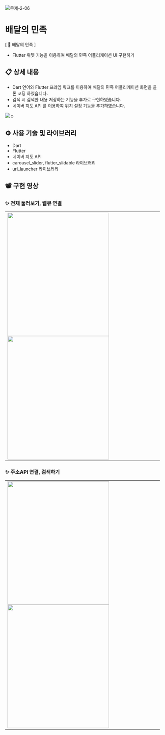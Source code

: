 ![무제-2-06](https://user-images.githubusercontent.com/113653130/213920757-cebfb363-ea99-46f8-9d25-d77e81d6ad20.png)

# 배달의 민족
[ 🛵 배달의 민족 ]
- Flutter 위젯 기능을 이용하여 배달의 민족 어플리케이션 UI 구현하기


## 📋 상세 내용

- Dart 언어와 Flutter 프레임 워크를 이용하여 배달의 민족 어플리케이션 화면을 클론 코딩 하였습니다.
- 검색 시 검색한 내용 저장하는 기능을 추가로 구현하였습니다. 
- 네이버 지도 API 를 이용하여 위치 설정 기능을 추가하였습니다.

![ㅇ](https://user-images.githubusercontent.com/113653130/213920682-6b3022ed-32e0-49ca-89c5-63a157e55d23.png)

## ⚙️ 사용 기술 및 라이브러리

- Dart
- Flutter
- 네이버 지도 API
- carousel_slider, flutter_slidable 라이브러리
- url_launcher 라이브러리

## 📽️ 구현 영상

### ✨ 전체 둘러보기, 웹뷰 연결
<table>
  <tr>
    <td>
    <img src="https://user-images.githubusercontent.com/113653130/213921339-a2c016f6-9052-4f43-a0bb-42910e6cfb15.gif" height="400px" width="330px">
    <img src="https://user-images.githubusercontent.com/113653130/213921346-b167db4e-c67b-4a24-8199-9db277637a1e.gif" height="400px" width="330px">
   </td>
  <tr>
</table>

### ✨ 주소API 연결, 검색하기
<table>
  <tr>
    <td>
    <img src="https://user-images.githubusercontent.com/113653130/213921439-130b4236-a907-41a2-86ac-f45dde15ea5e.gif" height="400px" width="330px">
    <img src="https://user-images.githubusercontent.com/113653130/213921446-bdb84bee-9385-4dbd-b73d-ce896b41a6ce.gif" height="400px" width="330px">
   </td>
  <tr>
</table>
